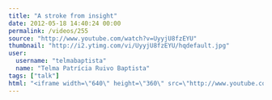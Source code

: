 ```yaml
---
title: "A stroke from insight"
date: 2012-05-18 14:40:24 00:00
permalink: /videos/255
source: "http://www.youtube.com/watch?v=UyyjU8fzEYU"
thumbnail: "http://i2.ytimg.com/vi/UyyjU8fzEYU/hqdefault.jpg"
user:
  username: "telmabaptista"
  name: "Telma Patrícia Ruivo Baptista"
tags: ["talk"]
html: "<iframe width=\"640\" height=\"360\" src=\"http://www.youtube.com/embed/UyyjU8fzEYU?wmode=transparent&fs=1&feature=oembed\" frameborder=\"0\" allowfullscreen></iframe>"
---
```


